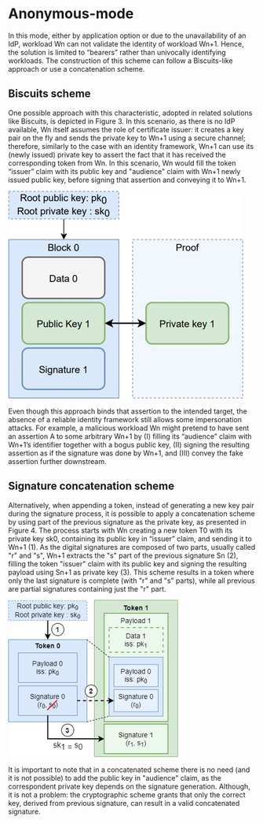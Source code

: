 # Anonymous-mode
In this mode, either by application option or due to the unavailability of an IdP, workload Wn can not validate the identity of workload Wn+1. Hence, the solution is limited to “bearers” rather than univocally identifying workloads. The construction of this scheme can follow a Biscuits-like approach or use a concatenation scheme.

## Biscuits scheme
One possible approach with this characteristic, adopted in related solutions like Biscuits, is depicted in Figure 3. In this scenario, as there is no IdP available, Wn itself assumes the role of certificate issuer: it creates a key pair on the fly and sends the private key to Wn+1 using a secure channel; therefore, similarly to the case with an identity framework, Wn+1 can use its (newly issued) private key to assert the fact that it has received the corresponding token from Wn. In this scenario, Wn would fill the token “issuer” claim with its public key and "audience" claim with Wn+1 newly issued public key, before signing that assertion and conveying it to Wn+1. 

![Biscuits scheme](https://github.com/HPE-USP-SPIRE/signed-assertions/blob/main/doc/biscuits.jpg)

Even though this approach binds that assertion to the intended target, the absence of a reliable identity framework still allows some impersonation attacks. For example, a malicious workload Wn might pretend to have sent an assertion A to some arbitrary Wn+1 by (I) filling its “audience” claim with Wn+1’s identifier together with a bogus public key, (II) signing the resulting assertion as if the signature was done by Wn+1, and (III) convey the fake assertion further downstream.

## Signature concatenation scheme
Alternatively, when appending a token, instead of generating a new key pair during the signature process, it is possible to apply a concatenation scheme by using part of the previous signature as the private key, as presented in Figure 4. The process starts with Wn creating a new token T0 with its private key sk0, containing its public key in “issuer” claim, and sending it to Wn+1 (1). As the digital signatures are composed of two parts, usually called "r" and "s", Wn+1 extracts the "s" part of the previous signature Sn (2), filling the token "issuer" claim with its public key and signing the resulting payload using Sn+1 as private key (3). This scheme results in a token where only the last signature is complete (with "r" and "s" parts), while all previous are partial signatures containing  just the "r" part.

![Concatenation scheme](https://github.com/HPE-USP-SPIRE/signed-assertions/blob/main/doc/conc_sig.jpg)

It is important to note that in a concatenated scheme there is no need (and it is not possible) to add the public key in "audience" claim, as the correspondent private key depends on the signature generation. Although, it is not a problem: the cryptographic scheme grants that only the correct key, derived from previous signature, can result in a valid concatenated signature.
